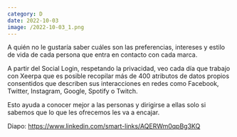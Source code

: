 ```yaml
--- 
category: D 
date: 2022-10-03 
image: /2022-10-03_1.png 
--- 
```


A quién no le gustaría saber cuáles son las preferencias, intereses y estilo de vida de cada persona que entra en contacto con cada marca. 

A partir del Social Login, respetando la privacidad, veo cada día que trabajo con Xeerpa que es posible recopilar más de 400 atributos de datos propios consentidos que describen sus interacciones en redes como Facebook, Twitter, Instagram, Google, Spotify o Twitch.

Esto ayuda a conocer mejor a las personas y dirigirse a ellas solo si sabemos que lo que les ofrecemos les va a encajar.  

Diapo: https://www.linkedin.com/smart-links/AQERWm0qpBg3KQ